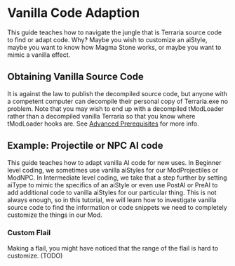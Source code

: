 # Vanilla Code Adaption
This guide teaches how to navigate the jungle that is Terraria source code to find or adapt code. Why? Maybe you wish to customize an aiStyle, maybe you want to know how Magma Stone works, or maybe you want to mimic a vanilla effect.

## Obtaining Vanilla Source Code
It is against the law to publish the decompiled source code, but anyone with a competent computer can decompile their personal copy of Terraria.exe no problem. Note that you may wish to end up with a decompiled tModLoader rather than a decompiled vanilla Terraria so that you know where tModLoader hooks are. See [Advanced Prerequisites](https://github.com/blushiemagic/tModLoader/wiki/Advanced-Prerequisites) for more info.

## Example: Projectile or NPC AI code
This guide teaches how to adapt vanilla AI code for new uses. In Beginner level coding, we sometimes use vanilla aiStyles for our ModProjectiles or ModNPC. In Intermediate level coding, we take that a step further by setting aiType to mimic the specifics of an aiStyle or even use PostAI or PreAI to add additional code to vanilla aiStyles for our particular thing. This is not always enough, so in this tutorial, we will learn how to investigate vanilla source code to find the information or code snippets we need to completely customize the things in our Mod. 

### Custom Flail
Making a flail, you might have noticed that the range of the flail is hard to customize. (TODO)